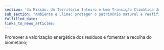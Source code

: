 ```yaml
---
section: '3a Missão: Um Território Inteiro e Uma Transição Climática Justa'
sub_section: "Ambiente e Clima: proteger o património natural e reafifirmar a liderança na redução de emissões"
fulfilled_date:
links_to_news_articles:
---
```


Promover a valorização energética dos resíduos e fomentar a recolha do biometano;
